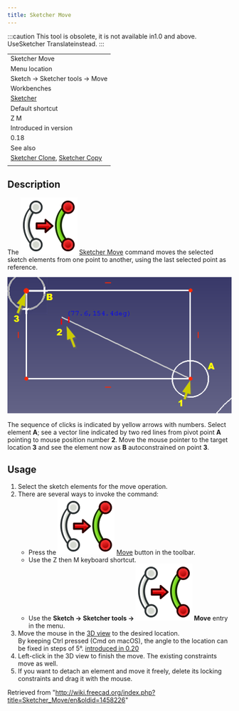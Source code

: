 ```yaml
---
title: Sketcher Move
---
```


:::caution
This tool is obsolete, it is not available in1.0 and above. UseSketcher Translateinstead.
:::

|                                                                                                     |
| --------------------------------------------------------------------------------------------------- |
| Sketcher Move                                                                                       |
| Menu location                                                                                       |
| Sketch → Sketcher tools → Move                                                                      |
| Workbenches                                                                                         |
| [Sketcher](/Sketcher_Workbench "Sketcher Workbench")                                                |
| Default shortcut                                                                                    |
| Z M                                                                                                 |
| Introduced in version                                                                               |
| 0.18                                                                                                |
| See also                                                                                            |
| [Sketcher Clone](/Sketcher_Clone "Sketcher Clone"), [Sketcher Copy](/Sketcher_Copy "Sketcher Copy") |
|                                                                                                     |

## Description

The ![](/src/assets/images/Sketcher_Move.svg) [Sketcher Move](/Sketcher_Move "Sketcher Move") command moves the selected sketch elements from one point to another, using the last selected point as reference.

![](/src/assets/images/Sketcher_move.png)

The sequence of clicks is indicated by yellow arrows with numbers. Select element **A**; see a vector line indicated by two red lines from pivot point **A** pointing to mouse position number **2**. Move the mouse pointer to the target location **3** and see the element now as **B** autoconstrained on point **3**.

## Usage

1. Select the sketch elements for the move operation.
2. There are several ways to invoke the command:
   - Press the ![](/src/assets/images/Sketcher_Move.svg) [Move](/Sketcher_Move "Sketcher Move") button in the toolbar.
   - Use the Z then M keyboard shortcut.
   - Use the **Sketch → Sketcher tools → ![](/src/assets/images/Sketcher_Move.svg) Move** entry in the menu.
3. Move the mouse in the [3D view](/3D_view "3D view") to the desired location.  
   By keeping Ctrl pressed (Cmd on macOS), the angle to the location can be fixed in steps of 5°. [introduced in 0.20](/Release_notes_0.20 "Release notes 0.20")
4. Left-click in the 3D view to finish the move. The existing constraints move as well.
5. If you want to detach an element and move it freely, delete its locking constraints and drag it with the mouse.

Retrieved from "<http://wiki.freecad.org/index.php?title=Sketcher_Move/en&oldid=1458226>"
